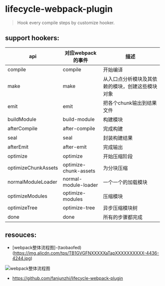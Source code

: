 # lifecycle-webpack-plugin
> Hook every compile steps by customize hooker.



## support hookers:
| api | 对应webpack的事件 | 描述 |
| ---- | ----------------| ---- |
| compile | compile | 开始编译 |
| make | make | 从入口点分析模块及其依赖的模块，创建这些模块对象 |
| emit | emit | 把各个chunk输出到结果文件 |
| buildModule | build-module | 构建模块 |
| afterCompile | after-compile | 完成构建 |
| seal | seal | 封装构建结果 |
| afterEmit | after-emit | 完成输出 |
| optimize | optimize | 开始压缩阶段 |
| optimizeChunkAssets | optimize-chunk-assets | 为分块压缩 |
| normalModuleLoader | normal-module-loader | 一个一个的加载模块 |
| optimizeModules | optimize-modules | 压缩模块 |
| optimizeTree | optimize-tree | 异步压缩模块树 |
| done | done | 所有的步骤都完成 |



## resouces:
+ [webpack整体流程图]-(taobaofed)(https://img.alicdn.com/tps/TB1GVGFNXXXXXaTapXXXXXXXXXX-4436-4244.jpg)

![webpack整体流程图](https://img.alicdn.com/tps/TB1GVGFNXXXXXaTapXXXXXXXXXX-4436-4244.jpg)

+ https://github.com/fanjunzhi/lifecycle-webpack-plugin
